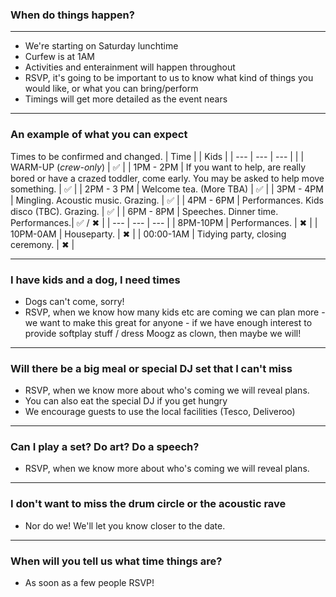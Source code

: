 ### When do things happen?

---

* We're starting on Saturday lunchtime
* Curfew is at 1AM
* Activities and enterainment will happen throughout
* RSVP, it's going to be important to us to know what kind of things you would like, or what you can bring/perform
* Timings will get more detailed as the event nears

---

### An example of what you can expect

Times to be confirmed and changed.
| Time     |   | Kids |
| --- | --- | --- |
|  | WARM-UP (*crew-only*) | ✅ |
| 1PM - 2PM | If you want to help, are really bored or have a crazed toddler, come early. You may be asked to help move something. | ✅ |
| 2PM - 3 PM | Welcome tea. (More TBA) | ✅ |
| 3PM - 4PM | Mingling. Acoustic music. Grazing. | ✅ |
| 4PM - 6PM | Performances. Kids disco (TBC). Grazing. | ✅ |
| 6PM - 8PM | Speeches. Dinner time. Performances.| ✅  / ✖  |
| --- | --- | --- |
| 8PM-10PM | Performances. |  ✖  |
| 10PM-0AM | Houseparty. |  ✖  |
| 00:00-1AM | Tidying party, closing ceremony. |  ✖  |

---

### I have kids and a dog, I need times

* Dogs can't come, sorry!
* RSVP, when we know how many kids etc are coming we can plan more - we want to make this great for anyone - if we have enough interest to provide softplay stuff / dress Moogz as clown, then maybe we will!

---

### Will there be a big meal or special DJ set that I can't miss

* RSVP, when we know more about who's coming we will reveal plans.
* You can also eat the special DJ if you get hungry
* We encourage guests to use the local facilities (Tesco, Deliveroo)

---

### Can I play a set? Do art? Do a speech?

* RSVP, when we know more about who's coming we will reveal plans.

---

### I don't want to miss the drum circle or the acoustic rave

* Nor do we! We'll let you know closer to the date.
---

### When will you tell us what time things are?

* As soon as a few people RSVP!
